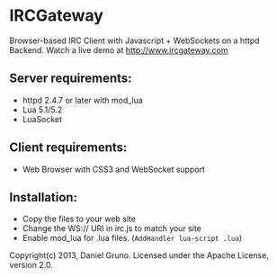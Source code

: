 IRCGateway
==========

Browser-based IRC Client with Javascript + WebSockets on a httpd Backend.
Watch a live demo at <http://www.ircgateway.com>

## Server requirements: ##

- httpd 2.4.7 or later with mod_lua
- Lua 5.1/5.2
- LuaSocket

## Client requirements: ##

- Web Browser with CSS3 and WebSocket support


## Installation: ##

- Copy the files to your web site
- Change the WS:// URI in irc.js to match your site
- Enable mod_lua for .lua files. (`AddHandler lua-script .lua`)

Copyright(c) 2013, Daniel Gruno.
Licensed under the Apache License, version 2.0.
